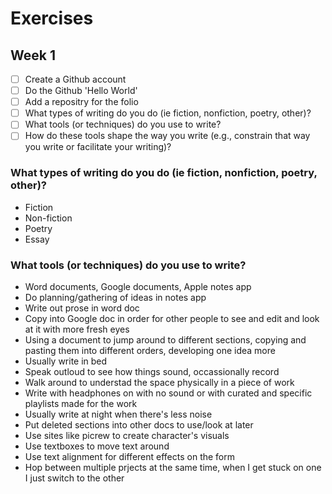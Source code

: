 # Exercises

## Week 1

- [ ] Create a Github account
- [ ] Do the Github 'Hello World'
- [ ] Add a repositry for the folio
- [ ] What types of writing do you do (ie fiction, nonfiction, poetry, other)?
- [ ] What tools (or techniques) do you use to write?
- [ ] How do these tools shape the way you write (e.g., constrain that way you write or facilitate your writing)?

### What types of writing do you do (ie fiction, nonfiction, poetry, other)?

- Fiction
- Non-fiction
- Poetry
- Essay

### What tools (or techniques) do you use to write?

- Word documents, Google documents, Apple notes app
- Do planning/gathering of ideas in notes app
- Write out prose in word doc
- Copy into Google doc in order for other people to see and edit and look at it with more fresh eyes
- Using a document to jump around to different sections, copying and pasting them into different orders, developing one idea more
- Usually write in bed
- Speak outloud to see how things sound, occassionally record
- Walk around to understad the space physically in a piece of work
- Write with headphones on with no sound or with curated and specific playlists made for the work
- Usually write at night when there's less noise
- Put deleted sections into other docs to use/look at later
- Use sites like picrew to create character's visuals
- Use textboxes to move text around
- Use text alignment for different effects on the form
- Hop between multiple prjects at the same time, when I get stuck on one I just switch to the other
